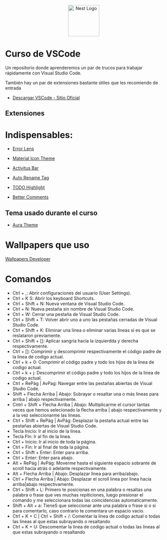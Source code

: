 <p align="center">
  <a href="https://fernando-herrera.com/" target="blank"><img src="https://devtalles.com/images/vscode.png" width="100" alt="Nest Logo" /></a>
</p>

# Curso de VSCode
Un repositorio donde aprenderemos un par de trucos para trabajar rápidamente con Visual Studio Code.

También hay un par de extensiones bastante útiles que les recomiendo de entrada

* [Descargar VSCode - Sitio Oficial](https://code.visualstudio.com/)

## Extensiones

# Indispensables:

* [Error Lens](https://marketplace.visualstudio.com/items?itemName=usernamehw.errorlens)

* [Material Icon Theme](https://marketplace.visualstudio.com/items?itemName=PKief.material-icon-theme)

* [Activitus Bar](https://marketplace.visualstudio.com/items?itemName=Gruntfuggly.activitusbar)

* [Auto Rename Tag](https://marketplace.visualstudio.com/items?itemName=formulahendry.auto-rename-tag)

* [TODO Highlight](https://marketplace.visualstudio.com/items?itemName=wayou.vscode-todo-highlight)

* [Better Comments](https://marketplace.visualstudio.com/items?itemName=aaron-bond.better-comments)


## Tema usado durante el curso

* [Aura Theme](https://marketplace.visualstudio.com/items?itemName=DaltonMenezes.aura-theme)


# Wallpapers que uso
[Wallpapers Developer](https://drive.google.com/drive/folders/1ItU8rbSGJjnh2USOBGwaCo9nYKifPJ6m?usp=sharing)

# Comandos
* Ctrl + ,: Abrir configuraciones del usuario (User Settings).
* Ctrl + K S: Abrir los keyboard Shortcuts.
* Ctrl + Shift + N: Nueva ventana de Visual Studio Code.
* Ctrl + N: Nueva pestaña sin nombre de Visual Studio Code.
* Ctrl + W: Cerrar una pestaña de Visual Studio Code.
* Ctrl + Shift + T: Volver abrir uno a uno las pestañas cerradas de Visual Studio Code.
* Ctrl + Shift + K: Eliminar una linea o eliminar varias lineas si es que se reslataron previamente.
* Ctrl + Shift + []: Aplicar sangria hacia la izquierdda y derecha respectivamente.
* Ctrl + []: Comprimir y descomprimir respectivamente el código padre de la linea de codigo actual.
* Ctrl + k + 0: Comprimir el código padre y todo los hijos de la linea de codigo actual.
* Ctrl + k + j: Descomprimir el código padre y todo los hijos de la linea de codigo actual.
* Ctrl + RePág | AvPag: Navegar entre las pestañas abiertas de Visual Studio Code.
* Shift + Flecha Arriba | Abajo: Subrayar o resaltar una o más lineas para arriba | abajo respectivamente.
* Cntrl + Shift + Flecha Arriba | Abajo: Multiplicarme el cursor tantas veces que hemos selecionado la flecha arriba | abajo respectivamente y a la vez seleccionarme las lineas.
* Ctrl + Shift + RePág | AvPág: Desplazar la pestaña actual entre las pestañas abiertas de Visual Studio Code. 
* Tecla Inicio: Ir al inicio de la linea.
* Tecla FIn: Ir al fin de la linea.
* Ctrl + Inicio: Ir al inicio de toda la página.
* Ctrl + Fin: Ir al final de toda la página.
* Ctrl + Shift + Enter: Enter para arriba.
* Ctrl + Enter: Enter para abajo.
* Alt + RePág | AvPág: Moverme hasta el siguiente espacio sobrante de scroll hacia atrás ó adelante respectivamente.
* Alt + Flecha Arriba | Abajo: Desplazar linea para arriba/abajo.
* Ctrl + Flecha Arriba | Abajo: Desplazar el scroll linea por linea hacia arriba|abajo respectivamente.
* Ctrl + Shift + L: Primero te posicionas en una palabra o resaltas una palabra o frase que ves muchas repiticiones, luego presionar el comando y me 
seleccionara todas las coincidencias automaticamente.
* Shift + Alt + a: TieneS que seleccionar ante una palabra o frase si o si para comentarlo, caso contrario te comentara un espacio vacio.
* Ctrl + K + C | Ctrl + Shift + /: Comentar la linea de codigo actual o todas las lineas al que estas subrayando o resaltando
* Ctrl + K + U: Descomentar la linea de codigo actual o todas las lineas al que estas subrayando o resaltando